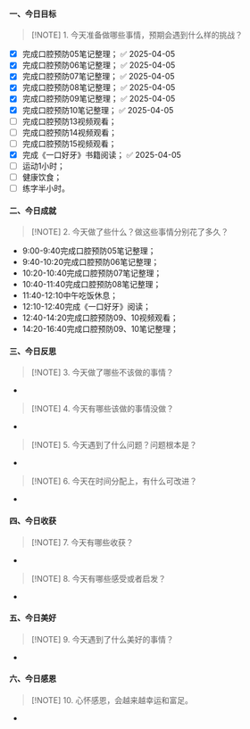 #### 一、今日目标
> [!NOTE] 1. 今天准备做哪些事情，预期会遇到什么样的挑战？
- [x] 完成口腔预防05笔记整理； ✅ 2025-04-05
- [x] 完成口腔预防06笔记整理； ✅ 2025-04-05
- [x] 完成口腔预防07笔记整理； ✅ 2025-04-05
- [x] 完成口腔预防08笔记整理； ✅ 2025-04-05
- [x] 完成口腔预防09笔记整理； ✅ 2025-04-05
- [x] 完成口腔预防10笔记整理； ✅ 2025-04-05
- [ ] 完成口腔预防13视频观看；
- [ ] 完成口腔预防14视频观看；
- [ ] 完成口腔预防15视频观看；
- [x] 完成《一口好牙》书籍阅读； ✅ 2025-04-05
- [ ] 运动1小时；
- [ ] 健康饮食；
- [ ] 练字半小时。

#### 二、今日成就
> [!NOTE] 2. 今天做了些什么？做这些事情分别花了多久？
* 9:00-9:40完成口腔预防05笔记整理；
* 9:40-10:20完成口腔预防06笔记整理；
* 10:20-10:40完成口腔预防07笔记整理；
* 10:40-11:40完成口腔预防08笔记整理；
* 11:40-12:10中午吃饭休息；
* 12:10-12:40完成《一口好牙》阅读；
* 12:40-14:20完成口腔预防09、10视频观看；
* 14:20-16:40完成口腔预防09、10笔记整理；


#### 三、今日反思
> [!NOTE] 3. 今天做了哪些不该做的事情？
* 
> [!NOTE] 4. 今天有哪些该做的事情没做？
* 
> [!NOTE] 5. 今天遇到了什么问题？问题根本是？
* 
> [!NOTE] 6. 今天在时间分配上，有什么可改进？
* 

#### 四、今日收获
> [!NOTE] 7. 今天有哪些收获？
* 
> [!NOTE] 8. 今天有哪些感受或者启发？
* 

#### 五、今日美好
> [!NOTE] 9. 今天遇到了什么美好的事情？
* 

#### 六、今日感恩
> [!NOTE] 10. 心怀感恩，会越来越幸运和富足。
* 